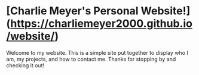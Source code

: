 # [Charlie Meyer's Personal Website!] (https://charliemeyer2000.github.io/website/)

Welcome to my website. This is a simple site put together to display who I am, my projects, and how to contact me. Thanks for stopping by and checking it out!
